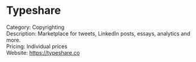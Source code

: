 # Typeshare

Category: Copyrighting  
Description: Marketplace for tweets, LinkedIn posts, essays, analytics and more.  
Pricing: Individual prices  
Website: https://typeshare.co
